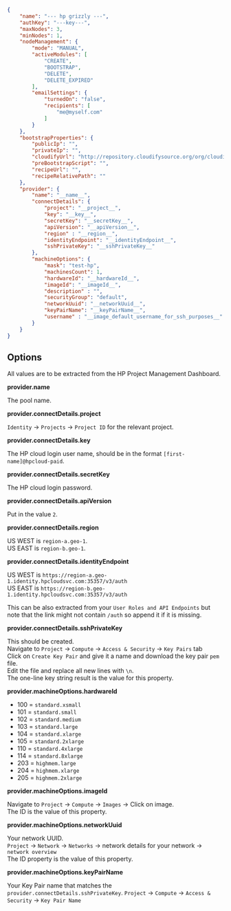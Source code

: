 ```json
{
    "name": "--- hp grizzly ---", 
    "authKey": "---key---", 
    "maxNodes": 3, 
    "minNodes": 1, 
    "nodeManagement": { 
        "mode": "MANUAL", 
        "activeModules": [ 
            "CREATE", 
            "BOOTSTRAP", 
            "DELETE", 
            "DELETE_EXPIRED" 
        ], 
        "emailSettings": { 
        	"turnedOn": "false", 
        	"recipients": [ 
        		"me@myself.com" 
        	] 
        } 
    }, 
    "bootstrapProperties": { 
        "publicIp": "", 
        "privateIp": "", 
        "cloudifyUrl": "http://repository.cloudifysource.org/org/cloudifysource/community/gigaspaces-cloudify-2.7.0-ga-b5996.zip", 
        "preBootstrapScript": "", 
        "recipeUrl": "", 
        "recipeRelativePath": "" 
    }, 
    "provider": { 
        "name": "__name__", 
        "connectDetails": { 
            "project": "__project__", 
            "key": "__key__", 
            "secretKey": "__secretKey__", 
            "apiVersion": "__apiVersion__", 
            "region" : "__region__", 
            "identityEndpoint": "__identityEndpoint__", 
    	    "sshPrivateKey": "__sshPrivateKey__" 
        }, 
        "machineOptions": { 
            "mask": "test-hp", 
            "machinesCount": 1, 
            "hardwareId": "__hardwareId__", 
            "imageId": "__imageId__", 
            "description" : "", 
            "securityGroup": "default", 
            "networkUuid": "__networkUuid__", 
            "keyPairName": "__keyPairName__",
            "username" : "__image_default_username_for_ssh_purposes__"
        } 
    }
}
```

Options
---

All values are to be extracted from the HP Project Management Dashboard.

**provider.name**

The pool name.

**provider.connectDetails.project**

```Identity``` -> ```Projects``` -> ```Project ID``` for the relevant project.

**provider.connectDetails.key**

The HP cloud login user name, should be in the format ```[first-name]@hpcloud-paid```.

**provider.connectDetails.secretKey**

The HP cloud login password.

**provider.connectDetails.apiVersion**

Put in the value ```2```. 

**provider.connectDetails.region**

US WEST is ```region-a.geo-1```.  
US EAST is ```region-b.geo-1```.

**provider.connectDetails.identityEndpoint**

US WEST is ```https://region-a.geo-1.identity.hpcloudsvc.com:35357/v3/auth```  
US EAST is ```https://region-b.geo-1.identity.hpcloudsvc.com:35357/v3/auth```

This can be also extracted from your ```User Roles and API Endpoints``` but note that the link might not contain ```/auth``` so append it if it is missing.

**provider.connectDetails.sshPrivateKey**

This should be created.  
Navigate to ```Project``` -> ```Compute``` -> ```Access & Security``` -> ```Key Pairs``` tab  
Click on ```Create Key Pair``` and give it a name and download the key pair ```pem``` file.  
Edit the file and replace all new lines with ```\n```.  
The one-line key string result is the value for this property. 

**provider.machineOptions.hardwareId**

* 100 = ```standard.xsmall```  
* 101 = ```standard.small```  
* 102 = ```standard.medium```  
* 103 = ```standard.large```  
* 104 = ```standard.xlarge```  
* 105 = ```standard.2xlarge```  
* 110 = ```standard.4xlarge```  
* 114 = ```standard.8xlarge```  
* 203 = ```highmem.large```  
* 204 = ```highmem.xlarge```  
* 205 = ```highmem.2xlarge```  

**provider.machineOptions.imageId**

Navigate to ```Project``` -> ```Compute``` -> ```Images``` -> Click on image.  
The ID is the value of this property.

**provider.machineOptions.networkUuid**

Your network UUID.  
```Project``` -> ```Network``` -> ```Networks``` -> network details for your network -> ```network overview```  
The ID property is the value of this property.

**provider.machineOptions.keyPairName**

Your Key Pair name that matches the ```provider.connectDetails.sshPrivateKey```. 
```Project``` -> ```Compute``` -> ```Access & Security``` -> ```Key Pair Name```  
